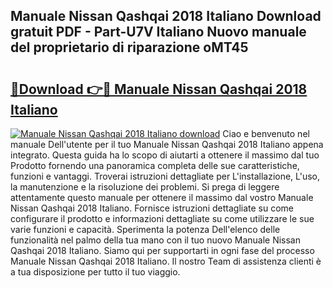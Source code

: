 ## Manuale Nissan Qashqai 2018 Italiano Download gratuit PDF - Part-U7V Italiano Nuovo manuale del proprietario di riparazione oMT45

# <h2><a href="http://dfdj9u.blite.top/?on=Manuale+Nissan+Qashqai+2018+Italiano">🔗Download 👉🔴 Manuale Nissan Qashqai 2018 Italiano</a></h2>

[![Manuale Nissan Qashqai 2018 Italiano download](https://i.imgur.com/lujVjoI.png)](http://dfdj9u.blite.top/?on=Manuale+Nissan+Qashqai+2018+Italiano)
Ciao e benvenuto nel manuale Dell'utente per il tuo Manuale Nissan Qashqai 2018 Italiano appena integrato. Questa guida ha lo scopo di aiutarti a ottenere il massimo dal tuo Prodotto fornendo una panoramica completa delle sue caratteristiche, funzioni e vantaggi. Troverai istruzioni dettagliate per L'installazione, L'uso, la manutenzione e la risoluzione dei problemi. Si prega di leggere attentamente questo manuale per ottenere il massimo dal vostro Manuale Nissan Qashqai 2018 Italiano. Fornisce istruzioni dettagliate su come configurare il prodotto e informazioni dettagliate su come utilizzare le sue varie funzioni e capacità. Sperimenta la potenza Dell'elenco delle funzionalità nel palmo della tua mano con il tuo nuovo Manuale Nissan Qashqai 2018 Italiano. Siamo qui per supportarti in ogni fase del processo Manuale Nissan Qashqai 2018 Italiano. Il nostro Team di assistenza clienti è a tua disposizione per tutto il tuo viaggio.
